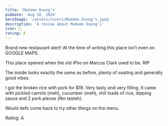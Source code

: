 ```yaml
---
title: 'Madame Duong’s'
pubDate: 'Aug 28, 2024'
heroImage: '/assets/covers/Madame_Duong’s.jpeg'
description: 'A review about Madame Duong’s'
icon: 🍜
rating: A
---
```


Brand new restaurant alert! At the time of writing this place isn’t even on GOOGLE MAPS.

This place opened when the old iPho on Marcus Clark used to be. RIP

The inside looks exactly the same as before, plenty of seating and generally good vibes.

I got the broken rice with pork for $19. Very tasty and very filling. It came with pickled carrots (meh), cucumber (meh), shit loads of rice, dipping sauce and 2 pork pieces (fkn tasteh).

Would defs come back to try other things on the menu.

Rating: A
